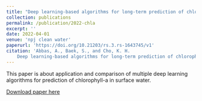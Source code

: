 ```yaml
---
title: "Deep learning-based algorithms for long-term prediction of chlorophyll-a in catchment streams"
collection: publications
permalink: /publication/2022-chla
excerpt: ''
date: 2022-04-01
venue: 'npj clean water'
paperurl: 'https://doi.org/10.21203/rs.3.rs-1643745/v1'
citation: 'Abbas, A., Baek, S., and Cho, K. H.
    Deep learning-based algorithms for long-term prediction of chlorophyll-a in catchment streams.'
---
```

This paper is about application and comparison of multiple deep learning 
    algorithms for prediction of chlorophyll-a in surface water.

[Download paper here](https://www.researchsquare.com/article/rs-1643745/v1)